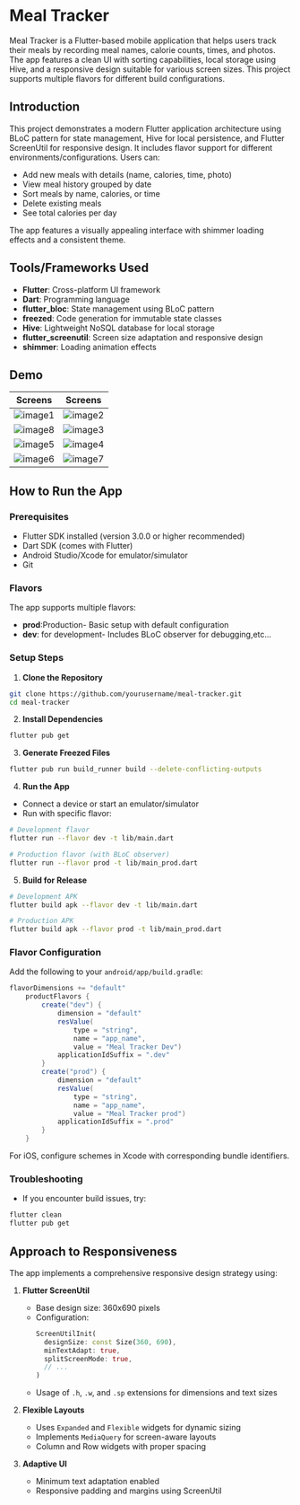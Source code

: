 # Meal Tracker

Meal Tracker is a Flutter-based mobile application that helps users track their meals by recording meal names, calorie counts, times, and photos. The app features a clean UI with sorting capabilities, local storage using Hive, and a responsive design suitable for various screen sizes. This project supports multiple flavors for different build configurations.

## Introduction

This project demonstrates a modern Flutter application architecture using BLoC pattern for state management, Hive for local persistence, and Flutter ScreenUtil for responsive design. It includes flavor support for different environments/configurations. Users can:
- Add new meals with details (name, calories, time, photo)
- View meal history grouped by date
- Sort meals by name, calories, or time
- Delete existing meals
- See total calories per day

The app features a visually appealing interface with shimmer loading effects and a consistent theme.

## Tools/Frameworks Used

- **Flutter**: Cross-platform UI framework
- **Dart**: Programming language
- **flutter_bloc**: State management using BLoC pattern
- **freezed**: Code generation for immutable state classes
- **Hive**: Lightweight NoSQL database for local storage
- **flutter_screenutil**: Screen size adaptation and responsive design
- **shimmer**: Loading animation effects

## Demo

| Screens        | Screens               
| ------------- |:--------------------------:
|![image1](https://i.imgur.com/ciUkimB.png)|![image2](https://i.imgur.com/wkldN8u.png) 
|![image8](https://i.imgur.com/2EVmskH.png)|![image3](https://i.imgur.com/lwGI2tH.png)
|![image5](https://i.imgur.com/Xe285Qn.png)|![image4](https://i.imgur.com/HFGTyOf.png) 
|![image6](https://i.imgur.com/hUZYLqc.png)|![image7](https://i.imgur.com/paVG4MP.png) 
## How to Run the App

### Prerequisites
- Flutter SDK installed (version 3.0.0 or higher recommended)
- Dart SDK (comes with Flutter)
- Android Studio/Xcode for emulator/simulator
- Git

### Flavors
The app supports multiple flavors:
- **prod**:Production- Basic setup with default configuration
- **dev**: for development- Includes BLoC observer for debugging,etc...

### Setup Steps
1. **Clone the Repository**
```bash
git clone https://github.com/yourusername/meal-tracker.git
cd meal-tracker
```

2. **Install Dependencies**
```bash
flutter pub get
```

3. **Generate Freezed Files**
```bash
flutter pub run build_runner build --delete-conflicting-outputs
```

4. **Run the App**
- Connect a device or start an emulator/simulator
- Run with specific flavor:
```bash
# Development flavor
flutter run --flavor dev -t lib/main.dart

# Production flavor (with BLoC observer)
flutter run --flavor prod -t lib/main_prod.dart
```

5. **Build for Release**
```bash
# Development APK
flutter build apk --flavor dev -t lib/main.dart

# Production APK
flutter build apk --flavor prod -t lib/main_prod.dart

```

### Flavor Configuration
Add the following to your `android/app/build.gradle`:
```gradle
flavorDimensions += "default"
    productFlavors {
        create("dev") {
            dimension = "default"
            resValue(
                type = "string",
                name = "app_name",
                value = "Meal Tracker Dev")
            applicationIdSuffix = ".dev"
        }
        create("prod") {
            dimension = "default"
            resValue(
                type = "string",
                name = "app_name",
                value = "Meal Tracker prod")
            applicationIdSuffix = ".prod"
        }
    }
```

For iOS, configure schemes in Xcode with corresponding bundle identifiers.

### Troubleshooting
- If you encounter build issues, try:
```bash
flutter clean
flutter pub get
```

## Approach to Responsiveness

The app implements a comprehensive responsive design strategy using:

1. **Flutter ScreenUtil**
   - Base design size: 360x690 pixels
   - Configuration:
     ```dart
     ScreenUtilInit(
       designSize: const Size(360, 690),
       minTextAdapt: true,
       splitScreenMode: true,
       // ...
     )
     ```
   - Usage of `.h`, `.w`, and `.sp` extensions for dimensions and text sizes

2. **Flexible Layouts**
   - Uses `Expanded` and `Flexible` widgets for dynamic sizing
   - Implements `MediaQuery` for screen-aware layouts
   - Column and Row widgets with proper spacing

3. **Adaptive UI**
   - Minimum text adaptation enabled
   - Responsive padding and margins using ScreenUtil


